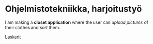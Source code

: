 # Ohjelmistotekniikka, harjoitustyö
I am making a **closet application** where the user can *upload pictures* of their clothes and *sort* them.

[Laskarit](https://github.com/maritatsuko/ot-harjoitustyo/tree/main/laskarit)
